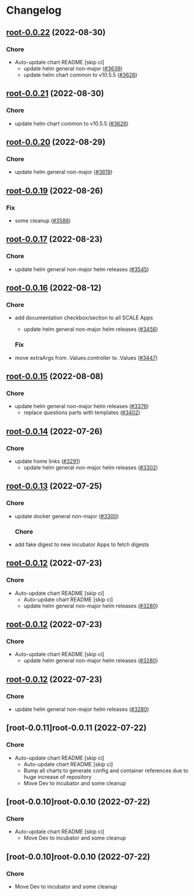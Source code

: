 # Changelog



## [root-0.0.22](https://github.com/truecharts/charts/compare/root-0.0.20...root-0.0.22) (2022-08-30)

### Chore

- Auto-update chart README [skip ci]
  - update helm general non-major ([#3639](https://github.com/truecharts/charts/issues/3639))
  - update helm chart common to v10.5.5 ([#3626](https://github.com/truecharts/charts/issues/3626))




## [root-0.0.21](https://github.com/truecharts/charts/compare/root-0.0.20...root-0.0.21) (2022-08-30)

### Chore

- update helm chart common to v10.5.5 ([#3626](https://github.com/truecharts/charts/issues/3626))




## [root-0.0.20](https://github.com/truecharts/charts/compare/root-0.0.19...root-0.0.20) (2022-08-29)

### Chore

- update helm general non-major ([#3619](https://github.com/truecharts/charts/issues/3619))




## [root-0.0.19](https://github.com/truecharts/charts/compare/root-0.0.17...root-0.0.19) (2022-08-26)

### Fix

- some cleanup ([#3586](https://github.com/truecharts/charts/issues/3586))




## [root-0.0.17](https://github.com/truecharts/charts/compare/root-0.0.16...root-0.0.17) (2022-08-23)

### Chore

- update helm general non-major helm releases ([#3545](https://github.com/truecharts/charts/issues/3545))




## [root-0.0.16](https://github.com/truecharts/charts/compare/root-0.0.15...root-0.0.16) (2022-08-12)

### Chore

- add documentation checkbox/section to all SCALE Apps
  - update helm general non-major helm releases ([#3456](https://github.com/truecharts/charts/issues/3456))

  ### Fix

- move extraArgs from .Values.controller to .Values ([#3447](https://github.com/truecharts/charts/issues/3447))




## [root-0.0.15](https://github.com/truecharts/charts/compare/root-0.0.14...root-0.0.15) (2022-08-08)

### Chore

- update helm general non-major helm releases ([#3376](https://github.com/truecharts/charts/issues/3376))
  - replace questions parts with templates ([#3402](https://github.com/truecharts/charts/issues/3402))




## [root-0.0.14](https://github.com/truecharts/apps/compare/root-0.0.13...root-0.0.14) (2022-07-26)

### Chore

- update home links ([#3291](https://github.com/truecharts/apps/issues/3291))
  - update helm general non-major helm releases ([#3302](https://github.com/truecharts/apps/issues/3302))




## [root-0.0.13](https://github.com/truecharts/apps/compare/root-0.0.12...root-0.0.13) (2022-07-25)

### Chore

- update docker general non-major ([#3300](https://github.com/truecharts/apps/issues/3300))

  ### Chore

- add fake digest to new incubator Apps to fetch digests




## [root-0.0.12](https://github.com/truecharts/apps/compare/root-0.0.11...root-0.0.12) (2022-07-23)

### Chore

- Auto-update chart README [skip ci]
  - Auto-update chart README [skip ci]
  - update helm general non-major helm releases ([#3280](https://github.com/truecharts/apps/issues/3280))




## [root-0.0.12](https://github.com/truecharts/apps/compare/root-0.0.11...root-0.0.12) (2022-07-23)

### Chore

- Auto-update chart README [skip ci]
  - update helm general non-major helm releases ([#3280](https://github.com/truecharts/apps/issues/3280))




## [root-0.0.12](https://github.com/truecharts/apps/compare/root-0.0.11...root-0.0.12) (2022-07-23)

### Chore

- update helm general non-major helm releases ([#3280](https://github.com/truecharts/apps/issues/3280))




## [root-0.0.11]root-0.0.11 (2022-07-22)

### Chore

- Auto-update chart README [skip ci]
  - Auto-update chart README [skip ci]
  - Bump all charts to generate config and container references due to huge increase of repository
  - Move Dev to incubator and some cleanup




## [root-0.0.10]root-0.0.10 (2022-07-22)

### Chore

- Auto-update chart README [skip ci]
  - Move Dev to incubator and some cleanup




## [root-0.0.10]root-0.0.10 (2022-07-22)

### Chore

- Move Dev to incubator and some cleanup
